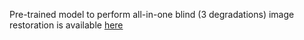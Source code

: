 Pre-trained model to perform all-in-one blind (3 degradations) image restoration is available [here](https://drive.google.com/file/d/1Zr0gy8MPFI6q0rytGXuqyqLKrk8bBeQg/view?usp=sharing)
